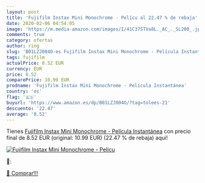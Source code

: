 ```yaml
---
layout: post
title: 'Fujifilm Instax Mini Monochrome - Pelícu al 22.47 % de rebaja'
date: 2020-02-06 04:54:05
image: 'https://m.media-amazon.com/images/I/41C37STVa8L._AC_._SL200_.jpg'
comments: true
category: ofertas
author: ring
slug: 'B01LZJ004O-es Fujifilm Instax Mini Monochrome - Película Instantánea'
tags: fujifilm
actualPrice: 8.52 EUR
currency: EUR
price: 8.52
comparePrice: 10.99 EUR
prodname: 'Fujifilm Instax Mini Monochrome - Película Instantánea'
country: 'es'
flag: '🇪🇸'
buyurl: 'https://www.amazon.es/dp/B01LZJ004O/?tag=tolees-21'
descuento: '22.47'
average: '8.52'
---
```


Tienes [Fujifilm Instax Mini Monochrome - Película Instantánea](https://www.amazon.es/dp/B01LZJ004O/?tag=tolees-21) con precio final de  8.52 EUR (original: 10.99 EUR) (22.47 %  de rebaja) aqui!

[![Fujifilm Instax Mini Monochrome - Pelícu](https://m.media-amazon.com/images/I/41C37STVa8L._AC_._SL200_.jpg)](https://www.amazon.es/dp/B01LZJ004O/?tag=tolees-21)

🔎:


[🛒 Comprar!!!](https://www.amazon.es/dp/B01LZJ004O/?tag=tolees-21)

